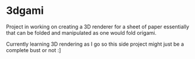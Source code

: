 # 3dgami

Project in working on creating a 3D renderer for a sheet of paper essentially that can be folded and manipulated as one would fold origami.

Currently learning 3D rendering as I go so this side project might just be a complete bust or not :]
